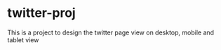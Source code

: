 # twitter-proj
This is a project to design the twitter page view on desktop, mobile and tablet view
